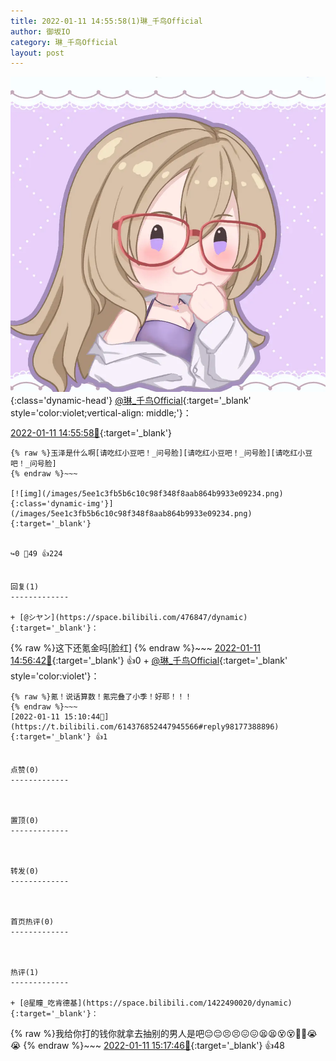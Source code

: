 ```yaml
---
title: 2022-01-11 14:55:58(1)琳_千鸟Official
author: 御坂IO
category: 琳_千鸟Official
layout: post
---
```


![img](/images/c0a88f85ebd0d056f37b114e0748e69556c8b488.jpg){:class='dynamic-head'}
[@琳_千鸟Official](https://space.bilibili.com/1620923329/dynamic){:target='_blank' style='color:violet;vertical-align: middle;'}：

[2022-01-11 14:55:58🔗](https://t.bilibili.com/614376852447945566){:target='_blank'}

~~~
{% raw %}玉泽是什么啊[请吃红小豆吧！_问号脸][请吃红小豆吧！_问号脸][请吃红小豆吧！_问号脸]
{% endraw %}~~~

[![img](/images/5ee1c3fb5b6c10c98f348f8aab864b9933e09234.png){:class='dynamic-img'}](/images/5ee1c3fb5b6c10c98f348f8aab864b9933e09234.png){:target='_blank'}


↪️0 💬49 👍224


回复(1)
-------------

+ [@シヤン](https://space.bilibili.com/476847/dynamic){:target='_blank'}：
~~~
{% raw %}这下还氪金吗[脸红]
{% endraw %}~~~
[2022-01-11 14:56:42🔗](https://t.bilibili.com/614376852447945566#reply98176220560){:target='_blank'} 👍0
    + [@琳_千鸟Official](https://space.bilibili.com/1620923329/dynamic){:target='_blank' style='color:violet'}：
~~~
{% raw %}氪！说话算数！氪完叠了小季！好耶！！！
{% endraw %}~~~
[2022-01-11 15:10:44🔗](https://t.bilibili.com/614376852447945566#reply98177388896){:target='_blank'} 👍1


点赞(0)
-------------



置顶(0)
-------------



转发(0)
-------------



首页热评(0)
-------------



热评(1)
-------------

+ [@星瞳_吃肯德基](https://space.bilibili.com/1422490020/dynamic){:target='_blank'}：
~~~
{% raw %}我给你打的钱你就拿去抽别的男人是吧😔😔😣😣😖😖😫😫😵😵🤕🤕😭😭
{% endraw %}~~~
[2022-01-11 15:17:46🔗](https://t.bilibili.com/614376852447945566#reply98177891968){:target='_blank'} 👍48


